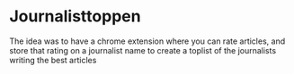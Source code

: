 # Journalisttoppen

The idea was to have a chrome extension where you can rate articles, and store that rating on a journalist name to create a toplist of the journalists writing the best articles
